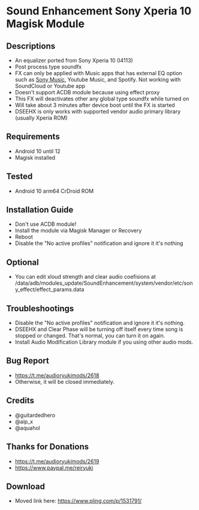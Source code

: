 # Sound Enhancement Sony Xperia 10 Magisk Module

## Descriptions
- An equalizer ported from Sony Xperia 10 (I4113)
- Post process type soundfx
- FX can only be applied with Music apps that has external EQ option such as [Sony Music](https://github.com/reiryuki/Xperia-Libraries-Magisk-Module), Youtube Music, and Spotify. Not working with SoundCloud or Youtube app
- Doesn't support ACDB module because using effect proxy
- This FX will deactivates other any global type soundfx while turned on
- Will take about 3 minutes after device boot until the FX is started
- DSEEHX is only works with supported vendor audio primary library (usually Xperia ROM)

## Requirements
- Android 10 until 12
- Magisk installed

## Tested
- Android 10 arm64 CrDroid ROM

## Installation Guide
- Don't use ACDB module!
- Install the module via Magisk Manager or Recovery
- Reboot
- Disable the "No active profiles" notification and ignore it it's nothing

## Optional
- You can edit xloud strength and clear audio coefisions at /data/adb/modules_update/SoundEnhancement/system/vendor/etc/sony_effect/effect_params.data

## Troubleshootings
- Disable the "No active profiles" notification and ignore it it's nothing.
- DSEEHX and Clear Phase will be turning off itself every time song is stopped or changed. That's normal, you can turn it on again.
- Install Audio Modification Library module if you using other audio mods.

## Bug Report
- https://t.me/audioryukimods/2618
- Otherwise, it will be closed immediately.

## Credits
- @guitardedhero
- @aip_x
- @aquahol

## Thanks for Donations
- https://t.me/audioryukimods/2619
- https://www.paypal.me/reiryuki

## Download
- Moved link here: https://www.pling.com/p/1531791/
